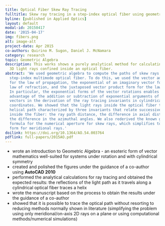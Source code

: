 ```yaml
---
title: Optical Fiber Skew Ray Tracing
fulltitle: Skew ray tracing in a step-index optical fiber using geometric algebra
byline: [published in Applied Optics]
layout: default
modal-id: 20150417
date: '2015-04-17'
img: fibers.png
alt: image-alt
project-date: Apr 2015
co-authors: Quirino M. Sugon, Daniel J. McNamara
category: research
topic: Geometric Algebra
description: This works shows a purely analytical method for calculating the skew
  3D light rays confined inside an optical fiber.
abstract: 'We used geometric algebra to compute the paths of skew rays in a cylindrical,
  step-index multimode optical fiber. To do this, we used the vector addition form
  for the law of propagation, the exponential of an imaginary vector form for the
  law of refraction, and the juxtaposed vector product form for the law of reflection.
  In particular, the exponential forms of the vector rotations enables us to take
  advantage of the addition or subtraction of exponential arguments of two rotated
  vectors in the derivation of the ray tracing invariants in cylindrical and spherical
  coordinates. We showed that the light rays inside the optical fiber trace a polygonal
  helical path characterized by three invariants that relate successive reflections
  inside the fiber: the ray path distance, the difference in axial distances, and
  the difference in the azimuthal angles. We also rederived the known generalized
  formula for the numerical aperture for skew rays, which simplifies to the standard
  form for meridional rays.'
doilink: https://doi.org/10.1364/AO.54.003764
pdflink: full-papers/2015AO.pdf
---
```


* wrote an introduction to Geometric Algebra - an esoteric form of vector mathematics well-suited for systems under rotation and with cylindrical symmetry
* created and polished the figures under the guidance of a co-author using **AutoCAD 2010**
* performed the analytical calculations for ray tracing and obtained the expected results: the reflections of the light path as it travels along a cylindrical optical fiber traces a helix
* wrote the manuscript based on the process to obtain the results under the guidance of a co-author
* showed that it is possible to trace the optical path without resorting to reducing methods normally shown in literature (simplifying the problem using only meridional/on-axis 2D rays on a plane or using computational methods/numerical simulations)
